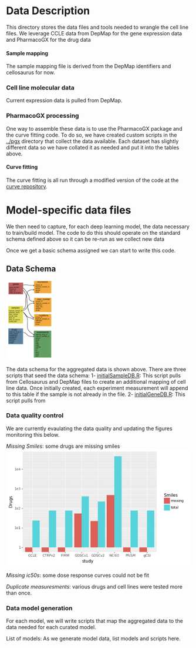 # Data Description

This directory stores the data files and tools needed to wrangle the cell line files. We leverage CCLE data from DepMap for the gene expression data and PharmacoGX for the drug data

#### Sample mapping
The sample mapping file is derived from the DepMap identifiers and cellosaurus for now. 

### Cell line molecular data

Current expression data is pulled from DepMap.



### PharmacoGX processing

One way to assemble these data is to use the PharmacoGX package and the curve fitting code. To do so, we have created custom scripts in the [../pgx](../pgx/) directory that collect the data available. Each dataset has slightly different data so we have collated it as needed and put it into the tables above.


#### Curve fitting
The curve fitting is all run through a modified version of the code at the [curve repository](https://github.com/levinas/curve). 

# Model-specific data files

We then need to capture, for each deep learning model, the data necessary to train/build model. The code to do this should operate on the standard schema defined above so it can be re-run as we collect new data

Once we get a basic schema assigned we can start to write this code.


## Data Schema

<img src="origDataSchema.jpg" width=25% height=25%>

The data schema for the aggregated data is shown above. There are three scripts that seed the data schema:
1- [initialSampleDB.R](./initialSampleDB.R): This script pulls from Cellosaurus and DepMap files to create an additional mapping of cell line data. Once initially created, each experiment measurement will append to this table if the sample is not already in the file.
2- [initialGeneDB.R](./initialSampleDB.R): This script pulls from 

### Data quality control

We are currently evaulating the data quality and updating the figures monitoring this below.

_Missing Smiles_: some drugs are missing smiles
<img src="drugNumbers.png">

_Missing ic50s_: some dose response curves could not be fit

_Duplicate measuresments_: various drugs and cell lines were tested more than once. 


### Data model generation

For each model, we will write scripts that map the aggregated data to the data needed for each curated model.


List of models:
As we generate model data, list models and scripts here.
